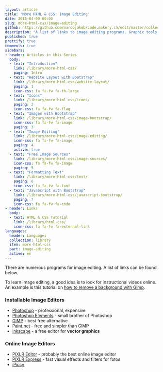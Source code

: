 ```yaml
---
layout: article
title: "More HTML & CSS: Image Editing"
date: 2015-04-09 00:00
slug: more-html-css/image-editing
github: https://github.com/marcojakob/code.makery.ch/edit/master/collections/library/more-html-css-en-image-processing.md
description: "A list of links to image editing programs. Graphic tools and online graphics programs."
published: true
prettify: true
comments: true
sidebars:
- header: Articles in this Series
  body:
  - text: "Introduction"
    link: /library/more-html-css/
    paging: Intro
  - text: "Website Layout with Bootstrap"
    link: /library/more-html-css/website-layout/
    paging: 1
    icon-css: fa fa-fw fa-th-large
  - text: "Icons"
    link: /library/more-html-css/icons/
    paging: 2
    icon-css: fa fa-fw fa-flag
  - text: "Images with Bootstrap"
    link: /library/more-html-css/image-bootstrap/
    icon-css: fa fa-fw fa-image
    paging: 3
  - text: "Image Editing"
    link: /library/more-html-css/image-editing/
    icon-css: fa fa-fw fa-image
    paging: 4
    active: true
  - text: "Free Image Sources"
    link: /library/more-html-css/image-sources/
    icon-css: fa fa-fw fa-image
    paging: 5
  - text: "Formatting Text"
    link: /library/more-html-css/text/
    paging: 6
    icon-css: fa fa-fw fa-font
  - text: "JavaScript with Bootstrap"
    link: /library/more-html-css/javascript-bootstrap/
    paging: 7
    icon-css: fa fa-fw fa-code
- header: Links
  body:
  - text: HTML & CSS Tutorial
    link: /library/html-css/
    icon-css: fa fa-fw fa-external-link
languages:
  header: Languages
  collection: library
  item: more-html-css
  part: image-editing
  active: en
---
```


There are numerous programs for image editing. A list of links can be found below.

To learn image editing, a good idea is to look for instructional videos online. An example is this tutorial on [how to remove a background with Gimp](https://www.youtube.com/watch?v=UfATXRelXpg).


### Installable Image Editors

* [Photoshop](http://www.adobe.com/products/photoshop.html) - professional, expensive
* [Photoshop Elements](http://www.adobe.com/products/photoshop-elements.html) - small brother of Photoshop
* [GIMP](http://www.gimp.org/) - best free alternative
* [Paint.net](http://www.getpaint.net/) - free and simpler than GIMP
* [Inkscape](http://www.inkscape.org/) - a free editor for **vector graphics**


### Online Image Editors

* [PIXLR Editor](http://pixlr.com/editor/) - probably the best online image editor
* [PIXLR Express](http://pixlr.com/express/) - fast visual effects and filters for fotos
* [iPiccy](http://ipiccy.com/)